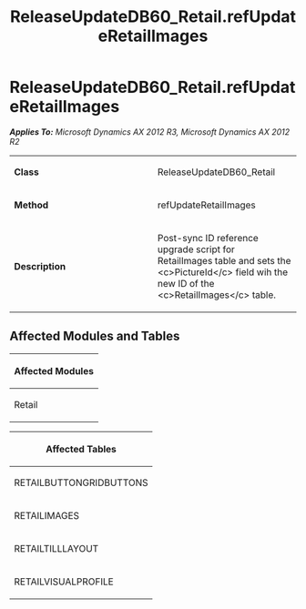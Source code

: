 ﻿---
title: ReleaseUpdateDB60_Retail.refUpdateRetailImages
TOCTitle: ReleaseUpdateDB60_Retail.refUpdateRetailImages
ms:assetid: b612f981-6421-c228-aaea-763e1062f65d
ms:mtpsurl: https://msdn.microsoft.com/en-us/library/JJ737012(v=AX.60)
ms:contentKeyID: 49710694
ms.date: 05/18/2015
mtps_version: v=AX.60
---

# ReleaseUpdateDB60\_Retail.refUpdateRetailImages 


_**Applies To:** Microsoft Dynamics AX 2012 R3, Microsoft Dynamics AX 2012 R2_

<table>
<colgroup>
<col style="width: 50%" />
<col style="width: 50%" />
</colgroup>
<tbody>
<tr class="odd">
<td><p><strong>Class</strong></p></td>
<td><p>ReleaseUpdateDB60_Retail</p></td>
</tr>
<tr class="even">
<td><p><strong>Method</strong></p></td>
<td><p>refUpdateRetailImages</p></td>
</tr>
<tr class="odd">
<td><p><strong>Description</strong></p></td>
<td><p>Post-sync ID reference upgrade script for RetailImages table and sets the &lt;c&gt;PictureId&lt;/c&gt; field wih the new ID of the &lt;c&gt;RetailImages&lt;/c&gt; table.</p></td>
</tr>
</tbody>
</table>


## Affected Modules and Tables

<table>
<colgroup>
<col style="width: 100%" />
</colgroup>
<thead>
<tr class="header">
<th><p>Affected Modules</p></th>
</tr>
</thead>
<tbody>
<tr class="odd">
<td><p>Retail</p></td>
</tr>
</tbody>
</table>


<table>
<colgroup>
<col style="width: 100%" />
</colgroup>
<thead>
<tr class="header">
<th><p>Affected Tables</p></th>
</tr>
</thead>
<tbody>
<tr class="odd">
<td><p>RETAILBUTTONGRIDBUTTONS</p></td>
</tr>
<tr class="even">
<td><p>RETAILIMAGES</p></td>
</tr>
<tr class="odd">
<td><p>RETAILTILLLAYOUT</p></td>
</tr>
<tr class="even">
<td><p>RETAILVISUALPROFILE</p></td>
</tr>
</tbody>
</table>

  


